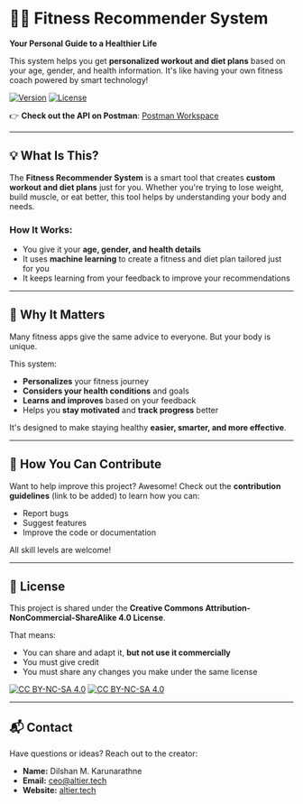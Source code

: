 # 🏋️‍♀️ Fitness Recommender System

**Your Personal Guide to a Healthier Life**

This system helps you get **personalized workout and diet plans** based on your age, gender, and health information. It's like having your own fitness coach powered by smart technology!

[![Version](https://img.shields.io/badge/version-1.0-brightgreen.svg)](https://pypi.org/project/ad-topic-recommender/)
[![License](https://img.shields.io/badge/license-CC%20BY--NC--SA%204.0-blue.svg)](https://creativecommons.org/licenses/by-nc-sa/4.0/)

👉 **Check out the API on Postman**: [Postman Workspace](https://www.postman.com/karunarathne/workspace/fitness-recommender-system)

---

## 💡 What Is This?

The **Fitness Recommender System** is a smart tool that creates **custom workout and diet plans** just for you. Whether you're trying to lose weight, build muscle, or eat better, this tool helps by understanding your body and needs.

### How It Works:

* You give it your **age, gender, and health details**
* It uses **machine learning** to create a fitness and diet plan tailored just for you
* It keeps learning from your feedback to improve your recommendations

---

## 🎯 Why It Matters

Many fitness apps give the same advice to everyone. But your body is unique.

This system:

* **Personalizes** your fitness journey
* **Considers your health conditions** and goals
* **Learns and improves** based on your feedback
* Helps you **stay motivated** and **track progress** better

It's designed to make staying healthy **easier, smarter, and more effective**.

---

## 🙌 How You Can Contribute

Want to help improve this project? Awesome!
Check out the **contribution guidelines** (link to be added) to learn how you can:

* Report bugs
* Suggest features
* Improve the code or documentation

All skill levels are welcome!

---

## 📄 License

This project is shared under the
**Creative Commons Attribution-NonCommercial-ShareAlike 4.0 License**.

That means:

* You can share and adapt it, **but not use it commercially**
* You must give credit
* You must share any changes you make under the same license

[![CC BY-NC-SA 4.0][cc-by-nc-sa-shield]][cc-by-nc-sa]
[![CC BY-NC-SA 4.0][cc-by-nc-sa-image]][cc-by-nc-sa]

[cc-by-nc-sa]: http://creativecommons.org/licenses/by-nc-sa/4.0/
[cc-by-nc-sa-image]: https://licensebuttons.net/l/by-nc-sa/4.0/88x31.png
[cc-by-nc-sa-shield]: https://img.shields.io/badge/License-CC%20BY--NC--SA%204.0-lightgrey.svg

---

## 📬 Contact

Have questions or ideas? Reach out to the creator:

* **Name:** Dilshan M. Karunarathne
* **Email:** [ceo@altier.tech](mailto:ceo@altier.tech)
* **Website:** [altier.tech](http://altier.tech)
